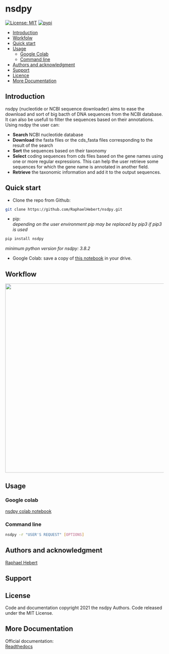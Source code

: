 # nsdpy

[![License: MIT](https://img.shields.io/badge/License-MIT-yellow.svg)](https://opensource.org/licenses/MIT)
[![pypi](https://img.shields.io/pypi/v/nsdpy)](https://pypi.org/project/nsdpy/)



- [Introduction](#introduction)
- [Workfolw](#workflow)
- [Quick start](#quick-start)
- [Usage](#usage)
  - [Google Colab](#google-colab)
  - [Command line](#command-line)
- [Authors and acknowledgment](#authors-and-acknowledgment)
- [Support](#support)
- [Licence](#license)
- [More Documentation](#more-documentation)

## Introduction

nsdpy (nucleotide or NCBI sequence downloader) aims to ease the download and sort of big bacth of DNA sequences from the NCBI database. 
It can also be usefull to filter the sequences based on their annotations.
Using nsdpy the user can:

- **Search** NCBI nucleotide database
- **Download** the fasta files or the cds_fasta files corresponding to the result of the search
- **Sort** the sequences based on their taxonomy
- **Select** coding sequences from cds files based on the gene names using one or more regular expressions. 
This can help the user retrieve some sequences for which the gene name is annotated in another field.
- **Retrieve** the taxonomic information and add it to the output sequences.  

## Quick start

- Clone the repo from Github: 
```bash 
git clone https://github.com/RaphaelHebert/nsdpy.git
  ```
- pip:  
_depending on the user environment pip may be replaced by pip3 if pip3 is used_
```bash 
pip install nsdpy
```  
*minimum python version for nsdpy: 3.8.2* 

- Google Colab: save a copy of [this notebook](https://colab.research.google.com/drive/1UmxzRc_k5sNeQ2RPGe29nWR_1_0FRPkq?usp=sharing) in your drive.

## Workflow

<img src="https://docs.google.com/drawings/d/e/2PACX-1vRD4h7l0S57op_4j-5xsz8iv1j1XBliw-jEdtnWOIq-JAU2l8kSV6d1NmkHd5Q4zhUmZCA3SHUSuHJw/pub?w=801&amp;h=744" width="600" />

## Usage
### Google colab

[nsdpy colab notebook](https://colab.research.google.com/drive/1UmxzRc_k5sNeQ2RPGe29nWR_1_0FRPkq?usp=sharing)

### Command line

```bash
nsdpy -r "USER'S REQUEST" [OPTIONS] 
```

## Authors and acknowledgment  

[Raphael Hebert](https://github.com/RaphaelHebert)

## Support

## License

Code and documentation copyright 2021 the nsdpy Authors. Code released under the MIT License.

## More Documentation

Official documentation:  
[Readthedocs](https://nsdpy.readthedocs.io/en/latest/main.html#overview)
  



